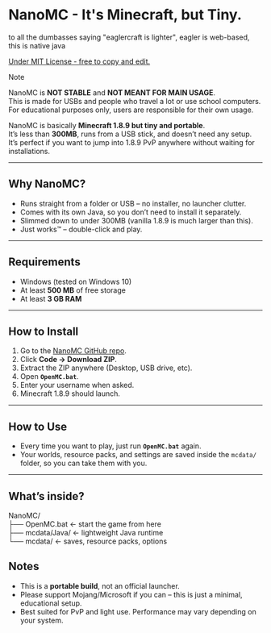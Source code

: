 # NanoMC - It's Minecraft, but Tiny.
to all the dumbasses saying "eaglercraft is lighter", eagler is web-based, this is native java

[Under MIT License - free to copy and edit.](https://github.com/skidsploiter/NanoMC/blob/main/LICENSE)

> [!NOTE]
> NanoMC is **NOT STABLE** and **NOT MEANT FOR MAIN USAGE**.  
> This is made for USBs and people who travel a lot or use school computers.  
> For educational purposes only, users are responsible for their own usage.

NanoMC is basically **Minecraft 1.8.9 but tiny and portable**.  
It’s less than **300MB**, runs from a USB stick, and doesn’t need any setup.  
It’s perfect if you want to jump into 1.8.9 PvP anywhere without waiting for installations.

---

## Why NanoMC?
- Runs straight from a folder or USB – no installer, no launcher clutter.
- Comes with its own Java, so you don’t need to install it separately.
- Slimmed down to under 300MB (vanilla 1.8.9 is much larger than this).
- Just works™ – double-click and play.

---

## Requirements
- Windows (tested on Windows 10)  
- At least **500 MB** of free storage  
- At least **3 GB RAM**  

---

## How to Install
1. Go to the [NanoMC GitHub repo](https://github.com/skidsploiter/NanoMC).  
2. Click **Code → Download ZIP**.  
3. Extract the ZIP anywhere (Desktop, USB drive, etc).  
4. Open **`OpenMC.bat`**.  
5. Enter your username when asked.  
6. Minecraft 1.8.9 should launch.  

---

## How to Use
- Every time you want to play, just run **`OpenMC.bat`** again.  
- Your worlds, resource packs, and settings are saved inside the `mcdata/` folder, so you can take them with you.  

---

## What’s inside?
NanoMC/<br>
├── OpenMC.bat ← start the game from here<br>
├── mcdata/Java/ ← lightweight Java runtime<br>
└── mcdata/ ← saves, resource packs, options<br>

## Notes
- This is a **portable build**, not an official launcher.  
- Please support Mojang/Microsoft if you can – this is just a minimal, educational setup.  
- Best suited for PvP and light use. Performance may vary depending on your system.  
